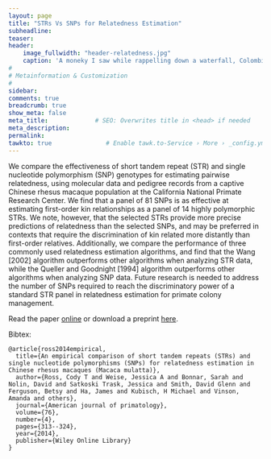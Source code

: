 ```yaml
---
layout: page
title: "STRs Vs SNPs for Relatedness Estimation"
subheadline: 
teaser: 
header:
    image_fullwidth: "header-relatedness.jpg"
    caption: 'A moneky I saw while rappelling down a waterfall, Colombia'
#
# Metainformation & Customization
#
sidebar: 
comments: true
breadcrumb: true
show_meta: false
meta_title:             # SEO: Overwrites title in <head> if needed
meta_description:
permalink:
tawkto: true               # Enable tawk.to-Service › More › _config.yml
---
```

<div class="row">
<div class="medium-8 columns t30">
<img src="{{ site.url }}/images/relatedness.png" alt="">
</div><!-- /.medium-8.columns -->
</div><!-- /.row -->
We compare the effectiveness of short tandem repeat (STR) and single nucleotide polymorphism (SNP) genotypes for estimating pairwise relatedness, using molecular data and pedigree records from a captive Chinese rhesus macaque population at the California National Primate Research Center. We find that a panel of 81 SNPs is as effective at estimating first-order kin relationships as a panel of 14 highly polymorphic STRs. We note, however, that the selected STRs provide more precise predictions of relatedness than the selected SNPs, and may be preferred in contexts that require the discrimination of kin related more distantly than first-order relatives. Additionally, we compare the performance of three commonly used relatedness estimation algorithms, and find that the Wang [2002] algorithm outperforms other algorithms when analyzing STR data, while the Queller and Goodnight [1994] algorithm outperforms other algorithms when analyzing SNP data. Future research is needed to address the number of SNPs required to reach the discriminatory power of a standard STR panel in relatedness estimation for primate colony management.

Read the paper [online][1] or download a preprint [here][2].

Bibtex:
```
@article{ross2014empirical,
  title={An empirical comparison of short tandem repeats (STRs) and single nucleotide polymorphisms (SNPs) for relatedness estimation in Chinese rhesus macaques (Macaca mulatta)},
  author={Ross, Cody T and Weise, Jessica A and Bonnar, Sarah and Nolin, David and Satkoski Trask, Jessica and Smith, David Glenn and Ferguson, Betsy and Ha, James and Kubisch, H Michael and Vinson, Amanda and others},
  journal={American journal of primatology},
  volume={76},
  number={4},
  pages={313--324},
  year={2014},
  publisher={Wiley Online Library}
}
```


 [1]: http://onlinelibrary.wiley.com/doi/10.1002/ajp.22235/pdf
 [2]: https://github.com/Ctross/ctross.github.io/blob/master/pdfs/STRsVsSNPs.pdf
